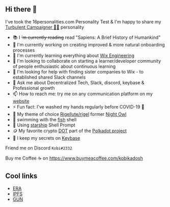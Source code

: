 Hi there 👋 
-----------

I've took the 16personalities.com Personality Test & I'm happy to share my [Turbulent Campaigner :climbing_woman:](https://www.16personalities.com/profiles/5bfb3b93f8353) personality 

- 📚 I ~~'m currently reading~~ read "Sapiens: A Brief History of Humankind"
- 🔭 I'm currently working on creating improved & more natural onboarding processes 
- 🌱 I'm currently learning everything about [Wix Engineering](https://www.wix.engineering/)
- 👯 I'm looking to collaborate on starting a learner/developer community of people enthusiastic about continuous learning
- 🤔 I'm looking for help with finding sister companies to Wix - to established shared Slack channels
- 💬 Ask me about Decentralized Tech, Slack, discord, keybase & Professional growth 
- 📫 How to reach me: try me on any communication platform on my [website](https://kobi.kadosh.me) 
- ⚡ Fun fact: I've washed my hands regularly before COVID-19 🧼
- 🎨 My theme of choice [Rigellute/rigel](https://github.com/Rigellute/rigel) former [Night Owl](https://github.com/sdras/night-owl-vscode-theme)
- 🐠 swimming with the [fish](https://fishshell.com/) shell
- 🚀 Using [starship](https://starship.rs/) Shell Prompt 
- 🪙 My favorite crypto [DOT](https://www.coinbase.com/price/polkadot) part of the [Polkadot project](https://polkadot.network/)
- 🙈 I keep my secrets on [Keybase](https://keybase.io/kobi)

Friend me on Discord `Kobi#2332`

Buy me Coffee ☕ on https://www.buymeacoffee.com/kobikadosh

## Cool links

- [ERA](https://era.eco/)
- [IPFS](https://ipfs.io/)
- [GUN](https://gun.eco/)
